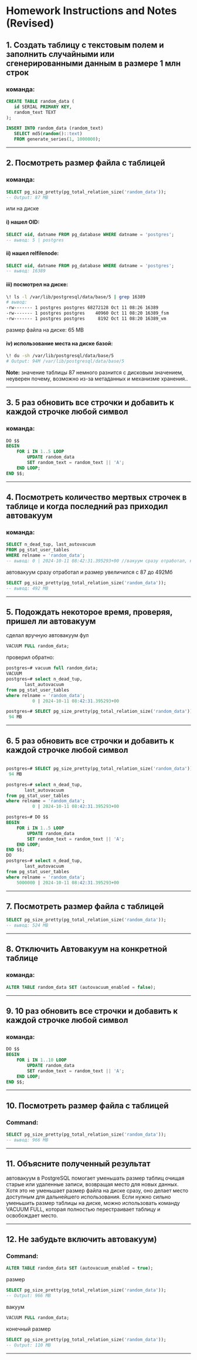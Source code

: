 
# Homework Instructions and Notes (Revised)

## 1.    Создать таблицу с текстовым полем и заполнить случайными или сгенерированными данным в размере 1 млн строк

### команда:
```sql
CREATE TABLE random_data (
   id SERIAL PRIMARY KEY,
   random_text TEXT
);

INSERT INTO random_data (random_text)
   SELECT md5(random()::text)
   FROM generate_series(1, 1000000);
```

---

## 2.    Посмотреть размер файла с таблицей

### команда:
```sql
SELECT pg_size_pretty(pg_total_relation_size('random_data'));
-- Output: 87 MB
```

или на диске

#### i) нашел OID:
```sql
SELECT oid, datname FROM pg_database WHERE datname = 'postgres';
-- вывод: 5 | postgres
```

#### ii) нашел relfilenode:
```sql
SELECT oid, datname FROM pg_database WHERE datname = 'postgres';
-- вывод: 16389
```

#### iii) посмотрел на диске:
```bash
\! ls -l /var/lib/postgresql/data/base/5 | grep 16389
# вывод:
-rw------- 1 postgres postgres 68272128 Oct 11 08:26 16389
-rw------- 1 postgres postgres    40960 Oct 11 08:20 16389_fsm
-rw------- 1 postgres postgres     8192 Oct 11 08:20 16389_vm
```
размер файла на диске: 65 MB

#### iv) использование места на диске базой:
```bash
\! du -sh /var/lib/postgresql/data/base/5
# Output: 94M /var/lib/postgresql/data/base/5
```

**Note:**  значение таблицы 87 немного разнится с дисковым значением, неуверен почему, возможно из-за метаданных и механизме хранения..

---

## 3. 5 раз обновить все строчки и добавить к каждой строчке любой символ

### команда:
```sql
DO $$
BEGIN
    FOR i IN 1..5 LOOP
        UPDATE random_data
        SET random_text = random_text || 'A';
    END LOOP;
END $$;
```

---

## 4. Посмотреть количество мертвых строчек в таблице и когда последний раз приходил автовакуум

### команда:
```sql
SELECT n_dead_tup, last_autovacuum
FROM pg_stat_user_tables
WHERE relname = 'random_data';
-- вывод: 0 | 2024-10-11 08:42:31.395293+00 //вакуум сразу отработал, не заставил себя ждать
```

автовакуум сразу отработал и размер увеличился с 87 до 492Мб

```sql
SELECT pg_size_pretty(pg_total_relation_size('random_data'));
-- вывод: 492 MB
```

---

## 5. Подождать некоторое время, проверяя, пришел ли автовакуум

сделал вручную автовакуум фул
```sql
VACUUM FULL random_data;
```

проверил обратно:
```sql
postgres=# vacuum full random_data;
VACUUM
postgres=# select n_dead_tup,                                           
       last_autovacuum
from pg_stat_user_tables
where relname = 'random_data';
          0 | 2024-10-11 08:42:31.395293+00

postgres=# SELECT pg_size_pretty(pg_total_relation_size('random_data'));
 94 MB

```

---

## 6. 5 раз обновить все строчки и добавить к каждой строчке любой символ

```sql

postgres=# SELECT pg_size_pretty(pg_total_relation_size('random_data'));
 94 MB

postgres=# select n_dead_tup,                               
       last_autovacuum
from pg_stat_user_tables
where relname = 'random_data';
          0 | 2024-10-11 08:42:31.395293+00

postgres=# DO $$            
BEGIN                  
    FOR i IN 1..5 LOOP                                                                                                
        UPDATE random_data
        SET random_text = random_text || 'A'; 
    END LOOP;
END $$;
DO
postgres=# select n_dead_tup,
       last_autovacuum
from pg_stat_user_tables
where relname = 'random_data';
    5000000 | 2024-10-11 08:42:31.395293+00


```

---

## 7.  Посмотреть размер файла с таблицей

```sql
SELECT pg_size_pretty(pg_total_relation_size('random_data'));
-- вывод: 524 MB
```

---

## 8. Отключить Автовакуум на конкретной таблице

### команда:
```sql
ALTER TABLE random_data SET (autovacuum_enabled = false);
```

---

## 9. 10 раз обновить все строчки и добавить к каждой строчке любой символ

### команда:
```sql
DO $$
BEGIN
    FOR i IN 1..10 LOOP
        UPDATE random_data
        SET random_text = random_text || 'A'; 
    END LOOP;
END $$;
```

---

## 10. Посмотреть размер файла с таблицей

### Command:
```sql
SELECT pg_size_pretty(pg_total_relation_size('random_data'));
-- вывод: 966 MB
```

---

## 11. Объясните полученный результат

автовакуум в PostgreSQL помогает уменьшать размер таблиц очищая старые или удаленные записи, возвращая место для новых данных. 
Хотя это не уменьшает размер файла на диске сразу, оно делает место доступным для дальнейшего использования. 
Если нужно сильно уменьшить размер таблицы на диске, можно использовать команду VACUUM FULL, которая полностью перестраивает таблицу и освобождает место.


---

## 12. Не забудьте включить автовакуум)

### Command:
```sql
ALTER TABLE random_data SET (autovacuum_enabled = true);
```
размер
```sql
SELECT pg_size_pretty(pg_total_relation_size('random_data'));
-- Output: 966 MB
```

вакуум
```sql
VACUUM FULL random_data;
```

конечный размер
```sql
SELECT pg_size_pretty(pg_total_relation_size('random_data'));
-- Output: 110 MB
```

---

